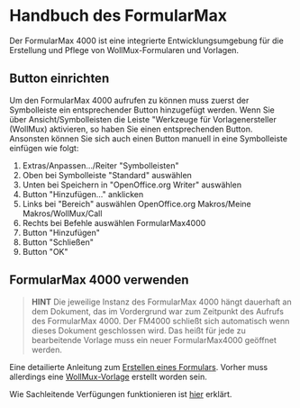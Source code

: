 # Handbuch des FormularMax

<!-- toc -->

Der FormularMax 4000 ist eine integrierte Entwicklungsumgebung für die
Erstellung und Pflege von WollMux-Formularen und Vorlagen.

## Button einrichten

Um den FormularMax 4000 aufrufen zu können muss zuerst der Symbolleiste
ein entsprechender Button hinzugefügt werden. Wenn Sie über Ansicht/Symbolleisten die Leiste "Werkzeuge für Vorlagenersteller (WollMux) aktivieren, so haben Sie einen entsprechenden Button. Ansonsten können Sie sich auch einen Button manuell in eine Symbolleiste einfügen wie folgt:
1. Extras/Anpassen.../Reiter "Symbolleisten"
2. Oben bei Symbolleiste "Standard" auswählen
3. Unten bei Speichern in "OpenOffice.org Writer" auswählen
4. Button "Hinzufügen..." anklicken
5. Links bei "Bereich" auswählen OpenOffice.org Makros/Meine Makros/WollMux/Call
6. Rechts bei Befehle auswählen FormularMax4000
7. Button "Hinzufügen"
8. Button "Schließen"
9. Button "OK"

## FormularMax 4000 verwenden

> **HINT** Die jeweilige Instanz des FormularMax 4000 hängt dauerhaft an dem Dokument, das im Vordergrund war zum Zeitpunkt des Aufrufs des FormularMax 4000. Der FM4000 schließt sich automatisch wenn dieses Dokument geschlossen wird. Das heißt für jede zu bearbeitende Vorlage muss ein neuer FormularMax4000 geöffnet werden.

Eine detailierte Anleitung zum [Erstellen eines Formulars](FM4000.md "wikilink"). Vorher muss allerdings eine [WollMux-Vorlage](WollMux_Vorlage.md "wikilink") erstellt worden sein.

Wie Sachleitende Verfügungen funktionieren ist [hier](SLV.md "wikilink") erklärt.

